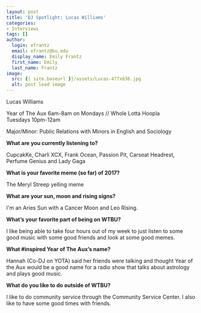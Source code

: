 ```yaml
---
layout: post
title: 'DJ Spotlight: Lucas Williams'
categories:
- Interviews
tags: []
author:
  login: efrantz
  email: efrantz@bu.edu
  display_name: Emily Frantz
  first_name: Emily
  last_name: Frantz
image:
  src: {{ site.baseurl }}/assets/Lucas-477x636.jpg
  alt: post lead image
---
```


Lucas Williams

Year of The Aux 6am-8am on Mondays // Whole Lotta Hoopla Tuesdays 10pm-12am

Major/Minor: Public Relations with Minors in English and Sociology

**What are you currently listening to?**

CupcakKe, Charli XCX, Frank Ocean, Passion Pit, Carseat Headrest, Perfume Genius and Lady Gaga

**What is your favorite meme (so far) of 2017?**

The Meryl Streep yelling meme

**What are your sun, moon and rising signs?**

I'm an Aries Sun with a Cancer Moon and Leo Rising.

**What’s your favorite part of being on WTBU?**

I like being able to take four hours out of my week to just listen to some good music with some good friends and look at some good memes.

**What #inspired Year of The Aux’s name?**

Hannah (Co-DJ on YOTA) said her friends were talking and thought Year of the Aux would be a good name for a radio show that talks about astrology and plays good music.

**What do you like to do outside of WTBU?**

I like to do community service through the Community Service Center. I also like to have some good times with friends.